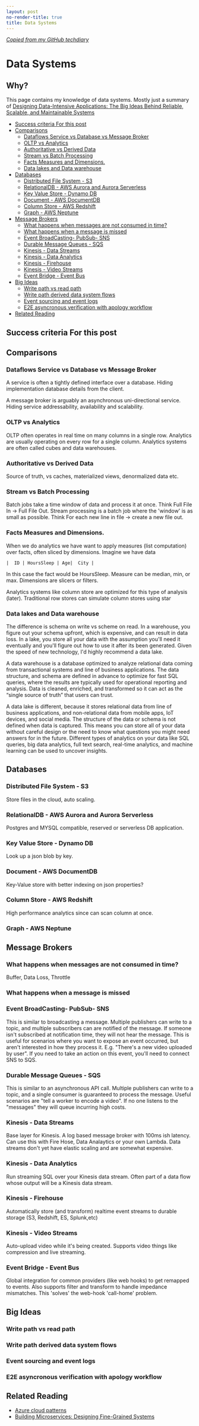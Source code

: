 ```yaml
---
layout: post
no-render-title: true
title: Data Systems
---
```


_[Copied from my GitHub techdiary](https://github.com/idvorkin/techdiary/blob/master/data-systems.md)_

# Data Systems

## Why?

This page contains my knowledge of data systems. Mostly just a summary of [Designing Data-Intensive Applications: The Big Ideas Behind Reliable, Scalable, and Maintainable Systems](https://www.amazon.com/Designing-Data-Intensive-Applications-Reliable-Maintainable/dp/1449373321/ref=pd_lpo_sbs_14_t_0?_encoding=UTF8&psc=1&refRID=AZ1QGMVFB2K45MWY14X0)

<!-- prettier-ignore-start -->
<!-- vim-markdown-toc GFM -->

- [Success criteria For this post](#success-criteria-for-this-post)
- [Comparisons](#comparisons)
    - [Dataflows Service vs Database vs Message Broker](#dataflows-service-vs-database-vs-message-broker)
    - [OLTP vs Analytics](#oltp-vs-analytics)
    - [Authoritative vs Derived Data](#authoritative-vs-derived-data)
    - [Stream vs Batch Processing](#stream-vs-batch-processing)
    - [Facts Measures and Dimensions.](#facts-measures-and-dimensions)
    - [Data lakes and Data warehouse](#data-lakes-and-data-warehouse)
- [Databases](#databases)
    - [Distributed File System - S3](#distributed-file-system---s3)
    - [RelationalDB - AWS Aurora and Aurora Serverless](#relationaldb---aws-aurora-and-aurora-serverless)
    - [Key Value Store - Dynamo DB](#key-value-store---dynamo-db)
    - [Document - AWS DocumentDB](#document---aws-documentdb)
    - [Column Store - AWS Redshift](#column-store---aws-redshift)
    - [Graph  - AWS Neptune](#graph----aws-neptune)
- [Message Brokers](#message-brokers)
    - [What happens when messages are not consumed in time?](#what-happens-when-messages-are-not-consumed-in-time)
    - [What happens when a message is missed](#what-happens-when-a-message-is-missed)
    - [Event BroadCasting- PubSub- SNS](#event-broadcasting--pubsub--sns)
    - [Durable Message Queues - SQS](#durable-message-queues---sqs)
    - [Kinesis - Data Streams](#kinesis---data-streams)
    - [Kinesis - Data Analytics](#kinesis---data-analytics)
    - [Kinesis - Firehouse](#kinesis---firehouse)
    - [Kinesis - Video Streams](#kinesis---video-streams)
    - [Event Bridge - Event Bus](#event-bridge---event-bus)
- [Big Ideas](#big-ideas)
    - [Write path vs read path](#write-path-vs-read-path)
    - [Write path derived data system flows](#write-path-derived-data-system-flows)
    - [Event sourcing and event logs](#event-sourcing-and-event-logs)
    - [E2E asyncronous verification with apology workflow](#e2e-asyncronous-verification-with-apology-workflow)
- [Related Reading](#related-reading)

<!-- vim-markdown-toc -->
<!-- prettier-ignore-end -->

## Success criteria For this post

## Comparisons

### Dataflows Service vs Database vs Message Broker

A service is often a tightly defined interface over a database. Hiding implementation database details from the client.

A message broker is arguably an asynchronous uni-directional service. Hiding service addressability, availability and scalability.

### OLTP vs Analytics

OLTP often operates in real time on many columns in a single row. Analytics are usually operating on every row for a single column. Analytics systems are often called cubes and data warehouses.

### Authoritative vs Derived Data

Source of truth, vs caches, materialized views, denormalized data etc.

### Stream vs Batch Processing

Batch jobs take a time window of data and process it at once. Think Full File In -> Full File Out. Stream processing is a batch job where the 'window' is as small as possible. Think For each new line in file -> create a new file out.

### Facts Measures and Dimensions.

When we do analytics we have want to apply measures (list computation) over facts, often sliced by dimensions. Imagine we have data

    |  ID | HoursSleep | Age|  City |

In this case the fact would be HoursSleep. Measure can be median, min, or max. Dimensions are slicers or filters.

Analytics systems like column store are optimized for this type of analysis (later). Traditional row stores can simulate column stores using star

### Data lakes and Data warehouse

The difference is schema on write vs scheme on read. In a warehouse, you figure out your schema upfront, which is expensive, and can result in data loss. In a lake, you store all your data with the assumption you'll need it eventually and you'll figure out how to use it after its been generated. Given the speed of new technology, I'd highly recommend a data lake.

A data warehouse is a database optimized to analyze relational data coming from transactional systems and line of business applications. The data structure, and schema are defined in advance to optimize for fast SQL queries, where the results are typically used for operational reporting and analysis. Data is cleaned, enriched, and transformed so it can act as the “single source of truth” that users can trust.

A data lake is different, because it stores relational data from line of business applications, and non-relational data from mobile apps, IoT devices, and social media. The structure of the data or schema is not defined when data is captured. This means you can store all of your data without careful design or the need to know what questions you might need answers for in the future. Different types of analytics on your data like SQL queries, big data analytics, full text search, real-time analytics, and machine learning can be used to uncover insights.

## Databases

### Distributed File System - S3

Store files in the cloud, auto scaling.

### RelationalDB - AWS Aurora and Aurora Serverless

Postgres and MYSQL compatible, reserved or serverless DB application.

### Key Value Store - Dynamo DB

Look up a json blob by key.

### Document - AWS DocumentDB

Key-Value store with better indexing on json properties?

### Column Store - AWS Redshift

High performance analytics since can scan column at once.

### Graph - AWS Neptune

## Message Brokers

### What happens when messages are not consumed in time?

Buffer, Data Loss, Throttle

### What happens when a message is missed

### Event BroadCasting- PubSub- SNS

This is similar to broadcasting a message. Multiple publishers can write to a topic, and multiple subscribers can are notified of the message. If someone isn't subscribed at notification time, they will not hear the message. This is useful for scenarios where you want to expose an event occurred, but aren't interested in how they process it. E.g. "There's a new video uploaded by user". If you need to take an action on this event, you'll need to connect SNS to SQS.

### Durable Message Queues - SQS

This is similar to an asynchronous API call. Multiple publishers can write to a topic, and a single consumer is guaranteed to process the message. Useful scenarios are "tell a worker to encode a video". If no one listens to the "messages" they will queue incurring high costs.

### Kinesis - Data Streams

Base layer for Kinesis. A log based message broker with 100ms ish latency. Can use this with Fire Hose, Data Analaytics or your own Lambda. Data streams don't yet have elastic scaling and are somewhat expensive.

### Kinesis - Data Analytics

Run streaming SQL over your Kinesis data stream. Often part of a data flow whose output will be a Kinesis data stream.

### Kinesis - Firehouse

Automatically store (and transform) realtime event streams to durable storage (S3, Redshift, ES, Splunk,etc)

### Kinesis - Video Streams

Auto-upload video while it's being created. Supports video things like compression and live streaming.

### Event Bridge - Event Bus

Global integration for common providers (like web hooks) to get remapped to events. Also supports filter and transform to handle impedance mismatches. This 'solves' the web-hook 'call-home' problem.

## Big Ideas

### Write path vs read path

### Write path derived data system flows

### Event sourcing and event logs

### E2E asyncronous verification with apology workflow

## Related Reading

- [Azure cloud patterns](https://docs.microsoft.com/en-us/azure/architecture/patterns/)
- [Building Microservices: Designing Fine-Grained Systems](https://www.amazon.com/Building-Microservices-Designing-Fine-Grained-Systems/dp/1491950358)
